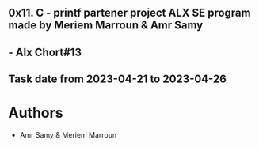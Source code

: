 ## 0x11. C - printf partener project ALX SE program made by Meriem Marroun & Amr Samy

## - Alx Chort#13

## Task date from 2023-04-21  to  2023-04-26

# Authors
- Amr Samy & Meriem Marroun
